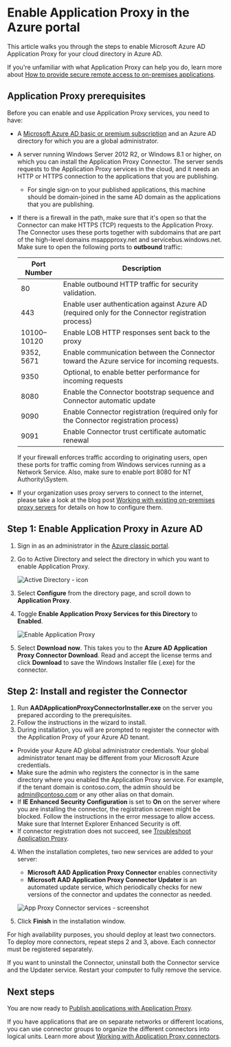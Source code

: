 <properties
    pageTitle="Enable Azure AD Application Proxy | Microsoft Azure"
    description="Turn on Application Proxy in the Azure classic portal, and install the Connectors for the reverse proxy."
    services="active-directory"
    documentationCenter=""
    authors="kgremban"
    manager="femila"
    editor=""/>

<tags
    ms.service="active-directory"
    ms.workload="identity"
    ms.tgt_pltfrm="na"
    ms.devlang="na"
    ms.topic="get-started-article"
    ms.date="07/19/2016"
    ms.author="kgremban"/>

# <a name="enable-application-proxy-in-the-azure-portal"></a>Enable Application Proxy in the Azure portal

This article walks you through the steps to enable Microsoft Azure AD Application Proxy for your cloud directory in Azure AD.

If you're unfamiliar with what Application Proxy can help you do, learn more about [How to provide secure remote access to on-premises applications](active-directory-application-proxy-get-started.md).

## <a name="application-proxy-prerequisites"></a>Application Proxy prerequisites
Before you can enable and use Application Proxy services, you need to have:

- A [Microsoft Azure AD basic or premium subscription](active-directory-editions.md) and an Azure AD directory for which you are a global administrator.
- A server running Windows Server 2012 R2, or Windows 8.1 or higher, on which you can install the Application Proxy Connector. The server sends requests to the Application Proxy services in the cloud, and it needs an HTTP or HTTPS connection to the applications that you are publishing.

    - For single sign-on to your published applications, this machine should be domain-joined in the same AD domain as the applications that you are publishing.

- If there is a firewall in the path, make sure that it's open so that the Connector can make HTTPS (TCP) requests to the Application Proxy. The Connector uses these ports together with subdomains that are part of the high-level domains msappproxy.net and servicebus.windows.net. Make sure to open the following ports to **outbound** traffic:

  	| Port Number | Description |
  	| --- | --- |
  	| 80 | Enable outbound HTTP traffic for security validation. |
  	| 443 | Enable user authentication against Azure AD (required only for the Connector registration process) |
  	| 10100–10120 | Enable LOB HTTP responses sent back to the proxy |
  	| 9352, 5671 | Enable communication between the Connector toward the Azure service for incoming requests. |
  	| 9350 | Optional, to enable better performance for incoming requests |
  	| 8080 | Enable the Connector bootstrap sequence and Connector automatic update |
  	| 9090 | Enable Connector registration (required only for the Connector registration process) |
  	| 9091 | Enable Connector trust certificate automatic renewal |

    If your firewall enforces traffic according to originating users, open these ports for traffic coming from Windows services running as a Network Service. Also, make sure to enable port 8080 for NT Authority\System.

- If your organization uses proxy servers to connect to the internet, please take a look at the blog post [Working with existing on-premises proxy servers](https://blogs.technet.microsoft.com/applicationproxyblog/2016/03/07/working-with-existing-on-prem-proxy-servers-configuration-considerations-for-your-connectors/) for details on how to configure them.

## <a name="step-1-enable-application-proxy-in-azure-ad"></a>Step 1: Enable Application Proxy in Azure AD
1. Sign in as an administrator in the [Azure classic portal](https://manage.windowsazure.com/).
2. Go to Active Directory and select the directory in which you want to enable Application Proxy.

    ![Active Directory - icon](./media/active-directory-application-proxy-enable/ad_icon.png)

3. Select **Configure** from the directory page, and scroll down to **Application Proxy**.
4. Toggle **Enable Application Proxy Services for this Directory** to **Enabled**.

    ![Enable Application Proxy](./media/active-directory-application-proxy-enable/app_proxy_enable.png)

5. Select **Download now**. This takes you to the **Azure AD Application Proxy Connector Download**. Read and accept the license terms and click **Download** to save the Windows Installer file (.exe) for the connector.

## <a name="step-2-install-and-register-the-connector"></a>Step 2: Install and register the Connector
1. Run **AADApplicationProxyConnectorInstaller.exe** on the server you prepared according to the prerequisites.
2. Follow the instructions in the wizard to install.
3. During installation, you will are prompted to register the connector with the Application Proxy of your Azure AD tenant.

  - Provide your Azure AD global administrator credentials. Your global administrator tenant may be different from your Microsoft Azure credentials.
  - Make sure the admin who registers the connector is in the same directory where you enabled the Application Proxy service. For example, if the tenant domain is contoso.com, the admin should be admin@contoso.com or any other alias on that domain.
  - If **IE Enhanced Security Configuration** is set to **On** on the server where you are installing the connector, the registration screen might be blocked. Follow the instructions in the error message to allow access. Make sure that Internet Explorer Enhanced Security is off.
  - If connector registration does not succeed, see [Troubleshoot Application Proxy](active-directory-application-proxy-troubleshoot.md).  

4. When the installation completes, two new services are added to your server:

    - **Microsoft AAD Application Proxy Connector** enables connectivity
    - **Microsoft AAD Application Proxy Connector Updater** is an automated update service, which periodically checks for new versions of the connector and updates the connector as needed.

    ![App Proxy Connector services - screenshot](./media/active-directory-application-proxy-enable/app_proxy_services.png)

5. Click **Finish** in the installation window.

For high availability purposes, you should deploy at least two connectors. To deploy more connectors, repeat steps 2 and 3, above. Each connector must be registered separately.

If you want to uninstall the Connector, uninstall both the Connector service and the Updater service. Restart your computer to fully remove the service.


## <a name="next-steps"></a>Next steps

You are now ready to [Publish applications with Application Proxy](active-directory-application-proxy-publish.md).

If you have applications that are on separate networks or different locations, you can use connector groups to organize the different connectors into logical units. Learn more about [Working with Application Proxy connectors](active-directory-application-proxy-connectors.md).

